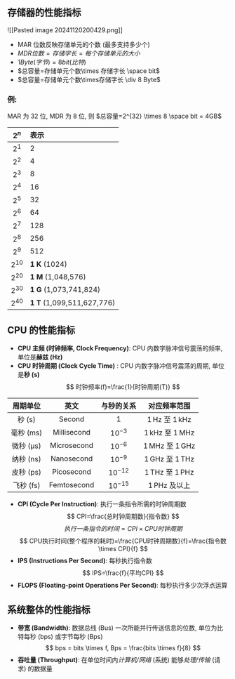 ## 存储器的性能指标
![[Pasted image 20241120200429.png]]
- MAR 位数反映存储单元的个数 (最多支持多少个)
- $MDR 位数=存储字长=每个存储单元的大小$
- $1 Byte(字节) = 8 bit(比特)$
- $总容量=存储单元个数\times 存储字长 \space bit$
- $总容量=存储单元个数\times存储字长 \div 8 Byte$
### 例:
MAR 为 32 位, MDR 为 8 位, 则
$总容量=2^{32} \times 8 \space bit = 4GB$

| **$2^n$** | **表示**                     |
| :-------: | :------------------------- |
|   $2^1$   | 2                          |
|   $2^2$   | 4                          |
|   $2^3$   | 8                          |
|   $2^4$   | 16                         |
|   $2^5$   | 32                         |
|   $2^6$   | 64                         |
|   $2^7$   | 128                        |
|   $2^8$   | 256                        |
|   $2^9$   | 512                        |
| $2^{10}$  | **1 K** (1024)              |
| $2^{20}$  | **1 M** (1,048,576)         |
| $2^{30}$  | **1 G** (1,073,741,824)     |
| $2^{40}$  | **1 T** (1,099,511,627,776) |

## CPU 的性能指标
- **CPU 主频 (时钟频率, Clock Frequency)**: CPU 内数字脉冲信号震荡的频率, 单位是**赫兹 (Hz)**
- **CPU 时钟周期 (Clock Cycle Time)** : CPU 内数字脉冲信号震荡的周期, 单位是**秒 (s)**
$$
时钟频率(f)=\frac{1}{时钟周期(T)}
$$

| **周期单位** |   **英文**    | **与秒的关系**  |              **对应频率范围**               |
| :------: | :---------: | :--------: | :-----------------------------------: |
|  秒 (s)   |   Second    |    $1$     | $1 \, \text{Hz}$ 至 $1 \, \text{kHz}$  |
| 毫秒 (ms)  | Millisecond | $10^{-3}$  | $1 \, \text{kHz}$ 至 $1 \, \text{MHz}$ |
| 微秒 (μs)  | Microsecond | $10^{-6}$  | $1 \, \text{MHz}$ 至 $1 \, \text{GHz}$ |
| 纳秒 (ns)  | Nanosecond  | $10^{-9}$  | $1 \, \text{GHz}$ 至 $1 \, \text{THz}$ |
| 皮秒 (ps)  | Picosecond  | $10^{-12}$ | $1 \, \text{THz}$ 至 $1 \, \text{PHz}$ |
| 飞秒 (fs)  | Femtosecond | $10^{-15}$ |         $1 \, \text{PHz}$ 及以上         |
- **CPI (Cycle Per Instruction)**: 执行一条指令所需的时钟周期数
$$
CPI=\frac{总时钟周期数}{指令数}
$$
$$
执行一条指令的时间 = CPI \times CPU时钟周期
$$
$$
CPU执行时间(整个程序的耗时)=\frac{CPU时钟周期数}{f}=\frac{指令数 \times CPI}{f}
$$
- **IPS (Instructions Per Second)**: 每秒执行指令数
$$
IPS=\frac{f}{平均CPI}
$$
- **FLOPS (Floating-point Operations Per Second)**: 每秒执行多少次浮点运算
## 系统整体的性能指标
- **带宽 (Bandwidth)**: 数据总线 (Bus) 一次所能并行传送信息的位数, 单位为比特每秒 (bps) 或字节每秒 (Bps)
$$
bps = bits \times f, Bps = \frac{bits \times f}{8}
$$
- **吞吐量 (Throughput)**: 在单位时间内*计算机/网络*  (系统) 能够*处理/传输*  (请求) 的数据量